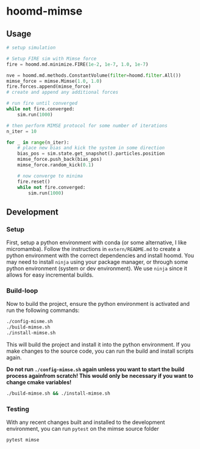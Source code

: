 # hoomd-mimse

## Usage

``` python
# setup simulation

# Setup FIRE sim with Mimse force
fire = hoomd.md.minimize.FIRE(1e-2, 1e-7, 1.0, 1e-7)

nve = hoomd.md.methods.ConstantVolume(filter=hoomd.filter.All())
mimse_force = mimse.Mimse(1.0, 1.0)
fire.forces.append(mimse_force)
# create and append any additional forces 

# run fire until converged
while not fire.converged:
    sim.run(1000)

# then perform MIMSE protocol for some number of iterations
n_iter = 10

for _ in range(n_iter):
    # place new bias and kick the system in some direction
    bias_pos = sim.state.get_snapshot().particles.position
    mimse_force.push_back(bias_pos)
    mimse_force.random_kick(0.1)

    # now converge to minima
    fire.reset()
    while not fire.converged:
        sim.run(1000)
```

## Development

### Setup

First, setup a python environment with conda (or some alternative, I like micromamba). Follow the instructions in `extern/README.md` to create a python environment with the correct dependencies and install hoomd. You may need to install `ninja` using your package manager, or through some python environment (system or dev environment). We use `ninja` since it allows for easy incremental builds.

### Build-loop

Now to build the project, ensure the python environment is activated and run the following commands:

``` bash
./config-misme.sh
./build-mimse.sh
./install-mimse.sh
```

This will build the project and install it into the python environment. If you make changes to the source code, you can run the build and install scripts again.

**Do not run `./config-mimse.sh` again unless you want to start the build process againfrom scratch! This would only be necessary if you want to change cmake variables!**

``` bash
./build-mimse.sh && ./install-mimse.sh
```

### Testing

With any recent changes built and installed to the development environment, you can run `pytest` on the mimse source folder

``` bash
pytest mimse
```